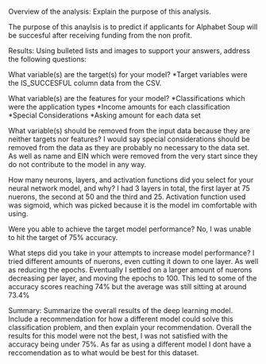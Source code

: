 Overview of the analysis: Explain the purpose of this analysis.

The purpose of this anaylsis is to predict if applicants for Alphabet Soup will be succesful after receiving funding from the non profit.

Results: Using bulleted lists and images to support your answers, address the following questions:

What variable(s) are the target(s) for your model?
*Target variables were the IS_SUCCESFUL column data from the CSV.

What variable(s) are the features for your model?
*Classifications which were the application types
*Income amounts for each classification
*Special Considerations
*Asking amount for each data set

What variable(s) should be removed from the input data because they are neither targets nor features?
I would say special considerations should be removed from the data as they are probably no necessary to the data set. As well as name and EIN which were removed from the very start since they do not contribute to the model in any way.

How many neurons, layers, and activation functions did you select for your neural network model, and why?
I had 3 layers in total, the first layer at 75 nuerons, the second at 50 and the third and 25. Activation function used was sigmoid, which was picked because it is the model im comfortable with using. 

Were you able to achieve the target model performance?
No, I was unable to hit the target of 75% accuracy.

What steps did you take in your attempts to increase model performance?
I tried different amounts of nuerons, even cutting it down to one layer. As well as reducing the epochs. Eventually I settled on a larger amount of nuerons decreasing per layer, and moving the epochs to 100. This led to some of the accuracy scores reaching 74% but the average was still sitting at around 73.4%

Summary: Summarize the overall results of the deep learning model. Include a recommendation for how a different model could solve this classification problem, and then explain your recommendation. 
Overall the results for this model were not the best, I was not satisfied with the accuracy being under 75%. As far as using a different model I dont have a reccomendation as to what would be best for this dataset.